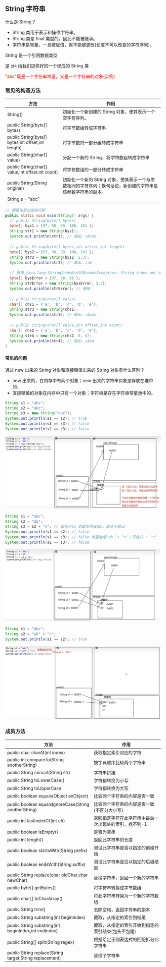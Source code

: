 ## String 字符串

什么是 String？

- String 类用于表示和操作字符串。
- String 类是 final 类型的，因此不能被继承。
- 字符串是常量，一旦被赋值，就不能被更改(长度不可以改变的字符序列)。

String 是一个引用数据类型

是 jdk 给我们提供好的一个现成的 String 类

<font color=red>"abc"既是一个字符串常量，又是一个字符串的对象(实例)</font>

### 常见的构造方法

| 方法                                              | 作用                                                                                                         |
| ------------------------------------------------- | ------------------------------------------------------------------------------------------------------------ |
| String()                                          | 初始化一个新创建的 String 对象，使其表示一个空字符序列。                                                     |
| public String(byte[] bytes)                       | 将字节数组转成字符串                                                                                         |
| public String(byte[] bytes,int offset,int length) | 将字节数的一部分组转成字符串                                                                                 |
| public String(char[] value)                       | 分配一个新的 String，将字符数组转成字符串                                                                    |
| public String(char[] value,int offset,int count)  | 将字符数组的一部分转成字符串                                                                                 |
| public String(String original)                    | 初始化一个新的 String 对象，使其表示一个与参数相同的字符序列；换句话说，新创建的字符串是该参数字符串的副本。 |
| String s = "abc"                                  |                                                                                                              |

```java
// 需要注意长度的问题
public static void main(String[] args) {
  // public String(byte[] bytes)
  byte[] bys1 = {97, 98, 99, 100, 101 };
  String str1 = new String(bys1);
  System.out.println(str1); // 输出: abcde

  // public String(byte[] bytes,int offset,int length)
  byte[] bys2 = {97, 98, 99, 100, 101 };
  String str2 = new String(bys2, 2,3);
  System.out.println(str2); // 输出: cde

  // 报错 java.lang.StringIndexOutOfBoundsException: String index out of range: 5
  byte[] bysError = {97, 98, 99 };
  String strError = new String(bysError, 2,3);
  System.out.println(strError); // 报错

  // public String(char[] value)
  char[] chs1 = {'a', 'b', 'c', 'd', 'e'};
  String str3 = new String(chs1);
  System.out.println(str3); // 输出: abcde

  // public String(char[] value,int offset,int count)
  char[] chs2 = {'a', 'b', 'c', 'd', 'e'};
  String str4 = new String(chs2, 0, 4);
  System.out.println(str4); // 输出: abcd
}
```

#### 常见的问题

通过 new 出来的 String 对象和直接赋值出来的 String 对象有什么区别？

- new 出来的，在内存中有两个对象；new 出来的字符串对象是存放在堆中的。
- 直接赋值的对象在内存中只有一个对象；字符串是存在字符串常量池中的。

```java
String s1 = "abc";
String s2 = "abc";
String s3 = new String("abc");
System.out.println(s1 == s2); // true
System.out.println(s1 == s3); // false
System.out.println(s2 == s3); // false
```

![String1](../../images/String1.jpg)

```java
String s1 = "abc";
String s2 = "ab";
String s3 = s2 + "c"; // 相当于s2 的副本再去加c，副本不是s2
System.out.println(s1 == s2); // false
System.out.println(s1 == s3); // false 常量池是"ab "+ "c"；不是s2 + "c"
System.out.println(s2 == s3); // false
```

![String2](../../images/String2.jpg)

```java
String s1 = "abc";
String s2 = "ab" + "c";
System.out.println(s1 == s2); // true
```

![String3](../../images/String3.jpg)

### 成员方法

| 方法                                                    | 作用                                                   |
| ------------------------------------------------------- | ------------------------------------------------------ |
| public char charAt(int index)                           | 获取指定索引对应的字符                                 |
| public int compareTo(String anotherString)              | 按字典顺序比较两个字符串                               |
| public String concat(String str)                        | 字符串拼接                                             |
| public String toLowerCase()                             | 字符都转换为小写                                       |
| public String toUpperCase                               | 字符都转换为大写                                       |
| public boolean equals(Object anObject)                  | 比较两个字符串的内容是否一致                           |
| public boolean equalsIgnoreCase(String anotherString)   | 比较两个字符串的内容是否一致(不区分大小写)             |
| public int lastIndexOf(int ch)                          | 返回指定字符在此字符串中最后一次出现处的索引，找不到-1 |
| public boolean isEmpty()                                | 是否为空串                                             |
| public int length()                                     | 返回此字符串的长度                                     |
| public boolean startsWith(String prefix)                | 测试此字符串是否以指定的前缀开始                       |
| public boolean endsWith(String suffix)                  | 测试此字符串是否以指定的后缀结束                       |
| public String replace(char oldChar,char newChar)        | 替换字符串，返回一个新的字符串                         |
| public byte[] getBytes()                                | 将字符串转换成字节数组                                 |
| public char[] toCharArray()                             | 将此字符串转换为一个新的字符数组                       |
| public String trim()                                    | 去除空格，返回字符串的副本                             |
| public String substring(int beginIndex)                 | 截取，从指定的索引到结尾                               |
| public String substring(int beginIndex,int endIndex)    | 截取，从指定的索引开始到指定的索引结束(包头不包尾)     |
| public String[] split(String regex)                     | 根据给定正则表达式的匹配拆分此字符串                   |
| public String replace(String target,String replacement) | 替换子字符串                                           |
